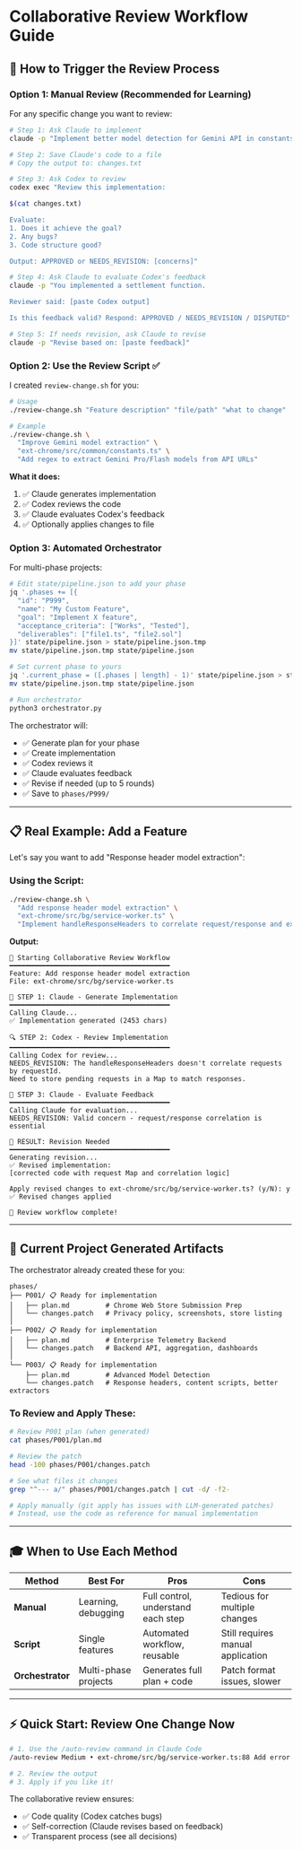 # Collaborative Review Workflow Guide

## 🎯 How to Trigger the Review Process

### **Option 1: Manual Review (Recommended for Learning)**

For any specific change you want to review:

```bash
# Step 1: Ask Claude to implement
claude -p "Implement better model detection for Gemini API in constants.ts"

# Step 2: Save Claude's code to a file
# Copy the output to: changes.txt

# Step 3: Ask Codex to review
codex exec "Review this implementation:

$(cat changes.txt)

Evaluate:
1. Does it achieve the goal?
2. Any bugs?
3. Code structure good?

Output: APPROVED or NEEDS_REVISION: [concerns]"

# Step 4: Ask Claude to evaluate Codex's feedback
claude -p "You implemented a settlement function.

Reviewer said: [paste Codex output]

Is this feedback valid? Respond: APPROVED / NEEDS_REVISION / DISPUTED"

# Step 5: If needs revision, ask Claude to revise
claude -p "Revise based on: [paste feedback]"
```

### **Option 2: Use the Review Script** ✅

I created `review-change.sh` for you:

```bash
# Usage
./review-change.sh "Feature description" "file/path" "what to change"

# Example
./review-change.sh \
  "Improve Gemini model extraction" \
  "ext-chrome/src/common/constants.ts" \
  "Add regex to extract Gemini Pro/Flash models from API URLs"
```

**What it does:**
1. ✅ Claude generates implementation
2. ✅ Codex reviews the code
3. ✅ Claude evaluates Codex's feedback
4. ✅ Optionally applies changes to file

### **Option 3: Automated Orchestrator**

For multi-phase projects:

```bash
# Edit state/pipeline.json to add your phase
jq '.phases += [{
  "id": "P999",
  "name": "My Custom Feature",
  "goal": "Implement X feature",
  "acceptance_criteria": ["Works", "Tested"],
  "deliverables": ["file1.ts", "file2.sol"]
}]' state/pipeline.json > state/pipeline.json.tmp
mv state/pipeline.json.tmp state/pipeline.json

# Set current phase to yours
jq '.current_phase = ([.phases | length] - 1)' state/pipeline.json > state/pipeline.json.tmp
mv state/pipeline.json.tmp state/pipeline.json

# Run orchestrator
python3 orchestrator.py
```

The orchestrator will:
- ✅ Generate plan for your phase
- ✅ Create implementation
- ✅ Codex reviews it
- ✅ Claude evaluates feedback
- ✅ Revise if needed (up to 5 rounds)
- ✅ Save to `phases/P999/`

---

## 📋 **Real Example: Add a Feature**

Let's say you want to add "Response header model extraction":

### **Using the Script:**

```bash
./review-change.sh \
  "Add response header model extraction" \
  "ext-chrome/src/bg/service-worker.ts" \
  "Implement handleResponseHeaders to correlate request/response and extract model from headers"
```

**Output:**
```
🔄 Starting Collaborative Review Workflow
━━━━━━━━━━━━━━━━━━━━━━━━━━━━━━━━━━━━━━━━
Feature: Add response header model extraction
File: ext-chrome/src/bg/service-worker.ts

📝 STEP 1: Claude - Generate Implementation
━━━━━━━━━━━━━━━━━━━━━━━━━━━━━━━━━━━━━━━━
Calling Claude...
✅ Implementation generated (2453 chars)

🔍 STEP 2: Codex - Review Implementation
━━━━━━━━━━━━━━━━━━━━━━━━━━━━━━━━━━━━━━━━
Calling Codex for review...
NEEDS_REVISION: The handleResponseHeaders doesn't correlate requests by requestId.
Need to store pending requests in a Map to match responses.

🤔 STEP 3: Claude - Evaluate Feedback
━━━━━━━━━━━━━━━━━━━━━━━━━━━━━━━━━━━━━━━━
Calling Claude for evaluation...
NEEDS_REVISION: Valid concern - request/response correlation is essential

🔄 RESULT: Revision Needed
━━━━━━━━━━━━━━━━━━━━━━━━━━━━━━━━━━━━━━━━
Generating revision...
✅ Revised implementation:
[corrected code with request Map and correlation logic]

Apply revised changes to ext-chrome/src/bg/service-worker.ts? (y/N): y
✅ Revised changes applied

🎉 Review workflow complete!
```

---

## 🔧 **Current Project Generated Artifacts**

The orchestrator already created these for you:

```
phases/
├── P001/ 📋 Ready for implementation
│   ├── plan.md         # Chrome Web Store Submission Prep
│   └── changes.patch   # Privacy policy, screenshots, store listing
│
├── P002/ 📋 Ready for implementation
│   ├── plan.md         # Enterprise Telemetry Backend
│   └── changes.patch   # Backend API, aggregation, dashboards
│
└── P003/ 📋 Ready for implementation
    ├── plan.md         # Advanced Model Detection
    └── changes.patch   # Response headers, content scripts, better extractors
```

### **To Review and Apply These:**

```bash
# Review P001 plan (when generated)
cat phases/P001/plan.md

# Review the patch
head -100 phases/P001/changes.patch

# See what files it changes
grep "^--- a/" phases/P001/changes.patch | cut -d/ -f2-

# Apply manually (git apply has issues with LLM-generated patches)
# Instead, use the code as reference for manual implementation
```

---

## 🎓 **When to Use Each Method**

| Method | Best For | Pros | Cons |
|--------|----------|------|------|
| **Manual** | Learning, debugging | Full control, understand each step | Tedious for multiple changes |
| **Script** | Single features | Automated workflow, reusable | Still requires manual application |
| **Orchestrator** | Multi-phase projects | Generates full plan + code | Patch format issues, slower |

---

## ⚡ **Quick Start: Review One Change Now**

```bash
# 1. Use the /auto-review command in Claude Code
/auto-review Medium • ext-chrome/src/bg/service-worker.ts:88 Add error handling for failed model extraction attempts

# 2. Review the output
# 3. Apply if you like it!
```

The collaborative review ensures:
- ✅ Code quality (Codex catches bugs)
- ✅ Self-correction (Claude revises based on feedback)
- ✅ Transparent process (see all decisions)
